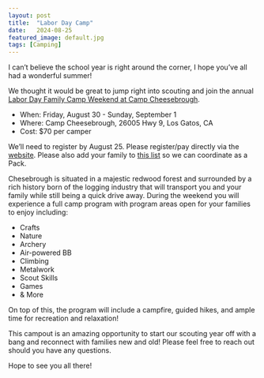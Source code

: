 ```yaml
---
layout: post
title:  "Labor Day Camp"
date:   2024-08-25
featured_image: default.jpg
tags: [Camping]
---
```


I can’t believe the school year is right around the corner, I hope you’ve all had a wonderful summer!

We thought it would be great to jump right into scouting and join the annual [Labor Day Family Camp Weekend at Camp Cheesebrough](https://scoutingevent.com/055-FamilyCampCSR).

* When: Friday, August 30 - Sunday, September 1
* Where: Camp Cheesebrough, 26005 Hwy 9, Los Gatos, CA
* Cost: $70 per camper

We’ll need to register by August 25. Please register/pay directly via the [website](https://scoutingevent.com/055-FamilyCampCSR). Please also add your family to [this list](https://docs.google.com/spreadsheets/d/17-_tOvmeSYTuumce2Mk-9PU-ohjQXNvCLDuPO_KcfQE/edit?usp=sharing) so we can coordinate as a Pack.

Chesebrough is situated in a majestic redwood forest and surrounded by a rich history born of the logging industry that will transport you and your family while still being a quick drive away. During the weekend you will experience a full camp program with program areas open for your families to enjoy including:

* Crafts
* Nature
* Archery
* Air-powered BB
* Climbing
* Metalwork
* Scout Skills
* Games
* & More

On top of this, the program will include a campfire, guided hikes, and ample time for recreation and relaxation!

This campout is an amazing opportunity to start our scouting year off with a bang and reconnect with families new and old! Please feel free to reach out should you have any questions.

Hope to see you all there!
